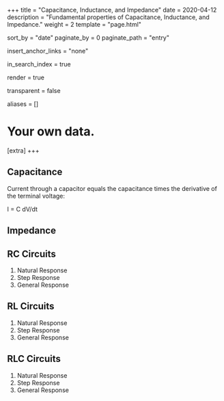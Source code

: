 +++
title = "Capacitance, Inductance, and Impedance"
date = 2020-04-12
description = "Fundamental properties of Capacitance, Inductance, and Impedance."
weight = 2
template = "page.html"

sort_by = "date"
paginate_by = 0
paginate_path = "entry"

insert_anchor_links = "none"

in_search_index = true

render = true

transparent = false

aliases = []

# Your own data.
[extra]
+++
## Capacitance
Current through a capacitor equals the capacitance times the derivative of the terminal voltage:

I = C dV/dt 

##  Impedance
##  RC Circuits 
1.  Natural Response
2.  Step Response
3.  General Response
##  RL Circuits
1.  Natural Response
2.  Step Response
3.  General Response
##  RLC Circuits 
1.  Natural Response
2.  Step Response
3.  General Response